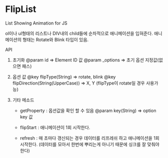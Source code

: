# FlipList
List Showing Animation for JS

ol이나 ul형태의 리스트나 DIV내의 child들에 순차적으로 애니메이션을 입혀준다.
애니메이션의 형태는 Rotate와 Blink 타입이 있음.

API

1. 초기화
	@param id => Element ID 값
	@param _options => 초기 옵션 지정값(없으면 패스)

2. 옵션 값
	@key flipType(String) => rotate, blink
	@key flipDirection(String(UpperCase)) => X, Y (flipType이 rotate일 경우 사용가능)

3. 기타 메소드
	- getProperty : 옵션값을 확인 할 수 있음
		@param key(String) => option key 값
	
	- flipStart : 애니메이션이 1회 시작한다.

	- refresh : 매 초마다 갱신되는 경우 데이터를 리프레쉬 하고 애니메이션을 1회 시작한다. 
				(데이터를 모아서 한번에 뿌리는게 아니기 때문에 싱크를 잘 맞춰야 한다)
